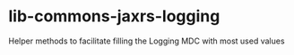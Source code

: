 # lib-commons-jaxrs-logging
Helper methods to facilitate filling the Logging MDC with most used values
